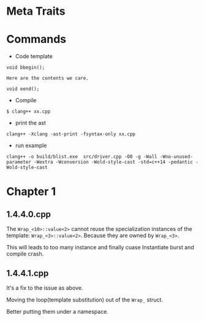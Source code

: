 # Meta Traits

# Commands

* Code template
```
void bbegin();

Here are the contents we care.

void eend();
```

* Compile
```
$ clang++ xx.cpp
```

* print the ast
```
clang++ -Xclang -ast-print -fsyntax-only xx.cpp
```

* run example
```
clang++ -o build/blist.exe  src/driver.cpp -O0 -g -Wall -Wno-unused-parameter -Wextra -Wconversion -Wold-style-cast -std=c++14 -pedantic -Wold-style-cast
```

# Chapter 1
## 1.4.4.0.cpp

The `Wrap_<10>::value<2>` cannot reuse the specialization instances of the template: `Wrap_<3>::value<2>`.
Because they are owned by `Wrap_<3>`.

This will leads to too many instance and finally cuase Instantiate burst and compile crash.

## 1.4.4.1.cpp
It's a fix to the issue as above.

Moving the loop(template substitution) out of the `Wrap_` struct.

Better putting them under a namespace.
